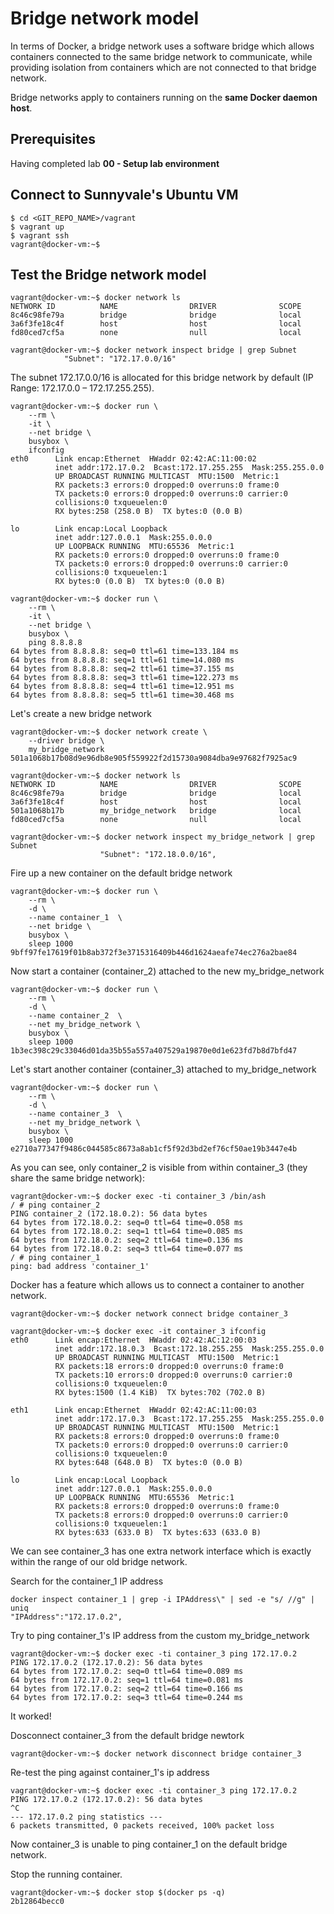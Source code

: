 # Bridge network model

In terms of Docker, a bridge network uses a software bridge which allows containers connected to the same bridge network to communicate, while providing isolation from containers which are not connected to that bridge network.

Bridge networks apply to containers running on the __same Docker daemon host__. 


## Prerequisites

Having completed lab **00 - Setup lab environment**

## Connect to Sunnyvale's Ubuntu VM

```console
$ cd <GIT_REPO_NAME>/vagrant
$ vagrant up
$ vagrant ssh
vagrant@docker-vm:~$ 
```

## Test the **Bridge network model**

 
```console
vagrant@docker-vm:~$ docker network ls
NETWORK ID          NAME                DRIVER              SCOPE
8c46c98fe79a        bridge              bridge              local
3a6f3fe18c4f        host                host                local
fd80ced7cf5a        none                null                local
```

```console
vagrant@docker-vm:~$ docker network inspect bridge | grep Subnet
            "Subnet": "172.17.0.0/16"
```

The subnet 172.17.0.0/16 is allocated for this bridge network by default (IP Range: 172.17.0.0 – 172.17.255.255).

```console
vagrant@docker-vm:~$ docker run \
    --rm \
    -it \
    --net bridge \
    busybox \
    ifconfig
eth0      Link encap:Ethernet  HWaddr 02:42:AC:11:00:02  
          inet addr:172.17.0.2  Bcast:172.17.255.255  Mask:255.255.0.0
          UP BROADCAST RUNNING MULTICAST  MTU:1500  Metric:1
          RX packets:3 errors:0 dropped:0 overruns:0 frame:0
          TX packets:0 errors:0 dropped:0 overruns:0 carrier:0
          collisions:0 txqueuelen:0 
          RX bytes:258 (258.0 B)  TX bytes:0 (0.0 B)

lo        Link encap:Local Loopback  
          inet addr:127.0.0.1  Mask:255.0.0.0
          UP LOOPBACK RUNNING  MTU:65536  Metric:1
          RX packets:0 errors:0 dropped:0 overruns:0 frame:0
          TX packets:0 errors:0 dropped:0 overruns:0 carrier:0
          collisions:0 txqueuelen:1 
          RX bytes:0 (0.0 B)  TX bytes:0 (0.0 B)
```

```console
vagrant@docker-vm:~$ docker run \
    --rm \
    -it \
    --net bridge \
    busybox \
    ping 8.8.8.8
64 bytes from 8.8.8.8: seq=0 ttl=61 time=133.184 ms
64 bytes from 8.8.8.8: seq=1 ttl=61 time=14.080 ms
64 bytes from 8.8.8.8: seq=2 ttl=61 time=37.155 ms
64 bytes from 8.8.8.8: seq=3 ttl=61 time=122.273 ms
64 bytes from 8.8.8.8: seq=4 ttl=61 time=12.951 ms
64 bytes from 8.8.8.8: seq=5 ttl=61 time=30.468 ms
```

Let's create a new bridge network

```console
vagrant@docker-vm:~$ docker network create \
    --driver bridge \
    my_bridge_network
501a1068b17b08d9e96db8e905f559922f2d15730a9084dba9e97682f7925ac9
```

```console
vagrant@docker-vm:~$ docker network ls
NETWORK ID          NAME                DRIVER              SCOPE
8c46c98fe79a        bridge              bridge              local
3a6f3fe18c4f        host                host                local
501a1068b17b        my_bridge_network   bridge              local
fd80ced7cf5a        none                null                local
```

```console
vagrant@docker-vm:~$ docker network inspect my_bridge_network | grep Subnet
                    "Subnet": "172.18.0.0/16",
```

Fire up a new container on the default bridge network

```console
vagrant@docker-vm:~$ docker run \
    --rm \
    -d \
    --name container_1  \
    --net bridge \
    busybox \
    sleep 1000
9bff97fe17619f01b8ab372f3e3715316409b446d1624aeafe74ec276a2bae84
```

Now  start a container (container_2) attached to the new my_bridge_network

```console
vagrant@docker-vm:~$ docker run \
    --rm \
    -d \
    --name container_2  \
    --net my_bridge_network \
    busybox \
    sleep 1000
1b3ec398c29c33046d01da35b55a557a407529a19870e0d1e623fd7b8d7bfd47
```

Let's start another container (container_3) attached to my_bridge_network

```console
vagrant@docker-vm:~$ docker run \
    --rm \
    -d \
    --name container_3  \
    --net my_bridge_network \
    busybox \
    sleep 1000
e2710a77347f9486c044585c8673a8ab1cf5f92d3bd2ef76cf50ae19b3447e4b
```
As you can see, only container_2 is visible from within container_3 (they share the same bridge network):

```console
vagrant@docker-vm:~$ docker exec -ti container_3 /bin/ash
/ # ping container_2
PING container_2 (172.18.0.2): 56 data bytes
64 bytes from 172.18.0.2: seq=0 ttl=64 time=0.058 ms
64 bytes from 172.18.0.2: seq=1 ttl=64 time=0.085 ms
64 bytes from 172.18.0.2: seq=2 ttl=64 time=0.136 ms
64 bytes from 172.18.0.2: seq=3 ttl=64 time=0.077 ms
/ # ping container_1
ping: bad address 'container_1'
```

Docker has a feature which allows us to connect a container to another network.

```console
vagrant@docker-vm:~$ docker network connect bridge container_3
```


```console
vagrant@docker-vm:~$ docker exec -it container_3 ifconfig
eth0      Link encap:Ethernet  HWaddr 02:42:AC:12:00:03  
          inet addr:172.18.0.3  Bcast:172.18.255.255  Mask:255.255.0.0
          UP BROADCAST RUNNING MULTICAST  MTU:1500  Metric:1
          RX packets:18 errors:0 dropped:0 overruns:0 frame:0
          TX packets:10 errors:0 dropped:0 overruns:0 carrier:0
          collisions:0 txqueuelen:0 
          RX bytes:1500 (1.4 KiB)  TX bytes:702 (702.0 B)

eth1      Link encap:Ethernet  HWaddr 02:42:AC:11:00:03  
          inet addr:172.17.0.3  Bcast:172.17.255.255  Mask:255.255.0.0
          UP BROADCAST RUNNING MULTICAST  MTU:1500  Metric:1
          RX packets:8 errors:0 dropped:0 overruns:0 frame:0
          TX packets:0 errors:0 dropped:0 overruns:0 carrier:0
          collisions:0 txqueuelen:0 
          RX bytes:648 (648.0 B)  TX bytes:0 (0.0 B)

lo        Link encap:Local Loopback  
          inet addr:127.0.0.1  Mask:255.0.0.0
          UP LOOPBACK RUNNING  MTU:65536  Metric:1
          RX packets:8 errors:0 dropped:0 overruns:0 frame:0
          TX packets:8 errors:0 dropped:0 overruns:0 carrier:0
          collisions:0 txqueuelen:1 
          RX bytes:633 (633.0 B)  TX bytes:633 (633.0 B)
```

We can see container_3 has one extra network interface which is exactly within the range of our old bridge network.

Search for the container_1 IP address

```console
docker inspect container_1 | grep -i IPAddress\" | sed -e "s/ //g" | uniq
"IPAddress":"172.17.0.2",
```

Try to ping container_1's IP address from the custom my_bridge_network

```console
vagrant@docker-vm:~$ docker exec -ti container_3 ping 172.17.0.2
PING 172.17.0.2 (172.17.0.2): 56 data bytes
64 bytes from 172.17.0.2: seq=0 ttl=64 time=0.089 ms
64 bytes from 172.17.0.2: seq=1 ttl=64 time=0.081 ms
64 bytes from 172.17.0.2: seq=2 ttl=64 time=0.166 ms
64 bytes from 172.17.0.2: seq=3 ttl=64 time=0.244 ms
```

It worked!

Dosconnect container_3 from the default bridge newtork

```console
vagrant@docker-vm:~$ docker network disconnect bridge container_3
```

Re-test the ping against container_1's ip address

```console
vagrant@docker-vm:~$ docker exec -ti container_3 ping 172.17.0.2
PING 172.17.0.2 (172.17.0.2): 56 data bytes
^C
--- 172.17.0.2 ping statistics ---
6 packets transmitted, 0 packets received, 100% packet loss
```

Now container_3 is unable to ping container_1 on the default bridge network.

Stop the running container.

```console
vagrant@docker-vm:~$ docker stop $(docker ps -q)
2b12864becc0
```